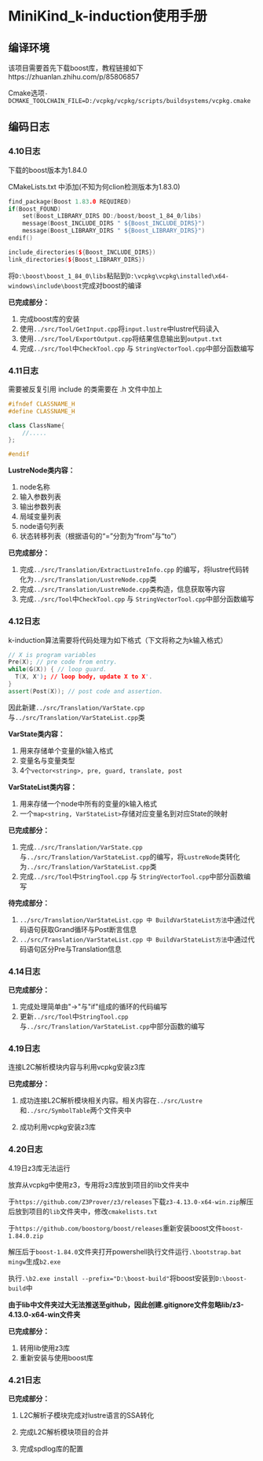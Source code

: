 # MiniKind_k-induction使用手册

## 编译环境

该项目需要首先下载boost库，教程链接如下https://zhuanlan.zhihu.com/p/85806857

Cmake选项`-DCMAKE_TOOLCHAIN_FILE=D:/vcpkg/vcpkg/scripts/buildsystems/vcpkg.cmake`

## 编码日志

### 4.10日志 

下载的boost版本为1.84.0

CMakeLists.txt 中添加(不知为何clion检测版本为1.83.0)

```cpp
find_package(Boost 1.83.0 REQUIRED)
if(Boost_FOUND)
    set(Boost_LIBRARY_DIRS DD:/boost/boost_1_84_0/libs)
    message(Boost_INCLUDE_DIRS " ${Boost_INCLUDE_DIRS}")
    message(Boost_LIBRARY_DIRS " ${Boost_LIBRARY_DIRS}")
endif()

include_directories(${Boost_INCLUDE_DIRS})
link_directories(${Boost_LIBRARY_DIRS})
```

将`D:\boost\boost_1_84_0\libs`粘贴到`D:\vcpkg\vcpkg\installed\x64-windows\include\boost`完成对boost的编译



**已完成部分：**

1. 完成boost库的安装
2. 使用`../src/Tool/GetInput.cpp`将`input.lustre`中lustre代码读入
3. 使用`../src/Tool/ExportOutput.cpp`将结果信息输出到`output.txt`
4. 完成`../src/Tool`中`CheckTool.cpp` 与 `StringVectorTool.cpp`中部分函数编写

### 4.11日志

需要被反复引用 include 的类需要在 .h 文件中加上

```cpp
#ifndef CLASSNAME_H
#define CLASSNAME_H

class ClassName{
    //.....
};

#endif
```

**LustreNode类内容：**

1. node名称
2. 输入参数列表
3. 输出参数列表
4. 局域变量列表
5. node语句列表
6. 状态转移列表（根据语句的“=”分割为“from”与“to”）

**已完成部分：**

1. 完成`../src/Translation/ExtractLustreInfo.cpp` 的编写，将lustre代码转化为`../src/Translation/LustreNode.cpp`类
2. 完成`../src/Translation/LustreNode.cpp`类构造，信息获取等内容
3. 完成`../src/Tool`中`CheckTool.cpp` 与 `StringVectorTool.cpp`中部分函数编写

### 4.12日志

k-induction算法需要将代码处理为如下格式（下文将称之为k输入格式）

```cpp
// X is program variables
Pre(X); // pre code from entry.
while(G(X)) { // loop guard.
  T(X, X'); // loop body, update X to X'.
}
assert(Post(X)); // post code and assertion.
```

因此新建`../src/Translation/VarState.cpp`与`../src/Translation/VarStateList.cpp`类

**VarState类内容：**

1. 用来存储单个变量的k输入格式
2. 变量名与变量类型
3. 4个`vector<string>, pre, guard, translate, post`

**VarStateList类内容：**

1. 用来存储一个node中所有的变量的k输入格式
2. 一个`map<string, VarStateList>`存储对应变量名到对应State的映射

**已完成部分：**

1. 完成`../src/Translation/VarState.cpp`与`../src/Translation/VarStateList.cpp`的编写，将`LustreNode`类转化为`../src/Translation/VarStateList.cpp`类
2. 完成`../src/Tool`中`StringTool.cpp` 与 `StringVectorTool.cpp`中部分函数编写

**待完成部分：**

1. `../src/Translation/VarStateList.cpp 中 BuildVarStateList方法`中通过代码语句获取Grand循环与Post断言信息
2. `../src/Translation/VarStateList.cpp 中 BuildVarStateList方法`中通过代码语句区分Pre与Translation信息

### 4.14日志

**已完成部分：**

1. 完成处理简单由"->"与"if"组成的循环的代码编写
2. 更新`../src/Tool`中`StringTool.cpp` 与`../src/Translation/VarStateList.cpp`中部分函数的编写

### 4.19日志

连接L2C解析模块内容与利用vcpkg安装z3库

**已完成部分：**

1. 成功连接L2C解析模块相关内容。相关内容在`../src/Lustre`和`../src/SymbolTable`两个文件夹中

2. 成功利用vcpkg安装z3库

### 4.20日志

4.19日z3库无法运行

放弃从vcpkg中使用z3，专用将z3库放到项目的lib文件夹中

于`https://github.com/Z3Prover/z3/releases`下载`z3-4.13.0-x64-win.zip`解压后放到项目的`lib`文件夹中，修改`cmakelists.txt`



于`https://github.com/boostorg/boost/releases`重新安装boost文件`boost-1.84.0.zip`

解压后于`boost-1.84.0`文件夹打开powershell执行文件运行`.\bootstrap.bat mingw`生成`b2.exe`

执行`.\b2.exe install --prefix="D:\boost-build"`将boost安装到`D:\boost-build`中



**由于lib中文件夹过大无法推送至github，因此创建.gitignore文件忽略lib/z3-4.13.0-x64-win文件夹**



**已完成部分：**

1. 转用lib使用z3库
2. 重新安装与使用boost库

### 4.21日志

**已完成部分：**

1. L2C解析子模块完成对lustre语言的SSA转化

2. 完成L2C解析模块项目的合并
3. 完成spdlog库的配置















